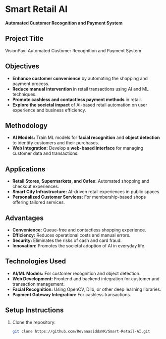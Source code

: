 # Smart Retail AI
**Automated Customer Recognition and Payment System**

## Project Title
VisionPay: Automated Customer Recognition and Payment System

## Objectives
- **Enhance customer convenience** by automating the shopping and payment process.
- **Reduce manual intervention** in retail transactions using AI and ML techniques.
- **Promote cashless and contactless payment methods** in retail.
- **Explore the societal impact** of AI-based retail automation on user experience and business efficiency.

## Methodology
- **AI Models:** Train ML models for **facial recognition** and **object detection** to identify customers and their purchases.
- **Web Integration:** Develop a **web-based interface** for managing customer data and transactions.

## Applications
- **Retail Stores, Supermarkets, and Cafes:** Automated shopping and checkout experiences.
- **Smart City Infrastructure:** AI-driven retail experiences in public spaces.
- **Personalized Customer Services:** For membership-based shops offering tailored services.

## Advantages
- **Convenience:** Queue-free and contactless shopping experience.
- **Efficiency:** Reduces operational costs and manual errors.
- **Security:** Eliminates the risks of cash and card fraud.
- **Innovation:** Promotes the societal adoption of AI in everyday life.

## Technologies Used
- **AI/ML Models:** For customer recognition and object detection.
- **Web Development:** Frontend and backend integration for customer and transaction management.
- **Facial Recognition:** Using OpenCV, Dlib, or other deep learning libraries.
- **Payment Gateway Integration:** For cashless transactions.

## Setup Instructions

1. Clone the repository:
   ```bash
   git clone https://github.com/RevanasiddaNK/Smart-Retail-AI.git
